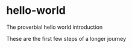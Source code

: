 # hello-world
The proverbial hello world introduction

These are the first few steps of a longer journey
